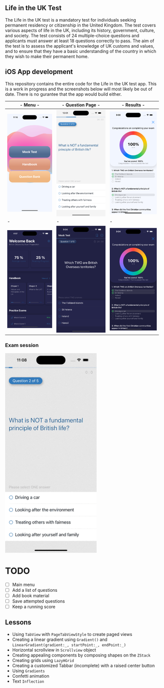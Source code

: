 ## Life in the UK Test

The Life in the UK test is a mandatory test for individuals seeking permanent residency or citizenship in the United Kingdom. The test covers various aspects of life in the UK, including its history, government, culture, and society. The test consists of 24 multiple-choice questions and applicants must answer at least 18 questions correctly to pass. The aim of the test is to assess the applicant's knowledge of UK customs and values, and to ensure that they have a basic understanding of the country in which they wish to make their permanent home.

## iOS App development

This repository contains the entire code for the Life in the UK test app. This is a work in progress and the screenshots below will most likely be out of date. There is no gurantee that the app would build either.


|- Menu -|- Question Page -|- Results -|
|--------|-----------------|-----------|
| <img src="https://github.com/edwinbosire/quiz-app-mock/blob/main/Assets/main_menu.png" width="300" >| <img src="https://github.com/edwinbosire/quiz-app-mock/blob/main/Assets/QuestionPage.png" width="300" >| <img src="https://github.com/edwinbosire/quiz-app-mock/blob/main/Assets/results_page.png" width="300" >|
| - | - | - |
| <img src="https://github.com/edwinbosire/quiz-app-mock/blob/main/Assets/main_menu-dark.png" width="300" >| <img src="https://github.com/edwinbosire/quiz-app-mock/blob/main/Assets/QuestionPage-dark.png" width="300" >| <img src="https://github.com/edwinbosire/quiz-app-mock/blob/main/Assets/results_page-dark.png" width="300" >|

### Exam session 

<img src="https://github.com/edwinbosire/quiz-app-mock/blob/main/Assets/Phase_1_quetion_and_results.gif" width="300" >


# TODO

- [ ] Main menu
- [ ] Add a list of questions
- [ ] Add book material
- [ ] Save attempted questions
- [ ] Keep a running score
 
## Lessons
- Using `TabView` with `PageTabViewStyle` to create paged views 
- Creating a linear gradient using `Gradient()` and `LinearGradient(gradient:_, startPoint:_, endPoint:_)`
- Horizontal scrollview in `Scrollview` object
- Creating appealing components by composing shapes on the `ZStack`
- Creating grids using `LazyHGrid`
- Creating a customized Tabbar (incomplete) with a raised center button
- Using `Gradients`
- Confetti animation
- Text `Inflection`
